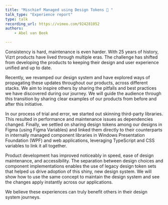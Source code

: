 ```yaml
---
title: "Mischief Managed using Design Tokens 🧙 "
talk_type: "Experience report"
type: talk
recording_url: https://vimeo.com/924281052
authors:
    - Abel van Beek

---
```

Consistency is hard, maintenance is even harder. With 25 years of history, Vizrt products have lived through multiple eras. The challenge has shifted from developing the products to keeping their design and user experience unified and up to date.

Recently, we revamped our design system and have explored ways of propagating these updates throughout our products, across different stacks. We aim to inspire others by sharing the pitfalls and best practices we have discovered during our journey. We will guide the audience through this transition by sharing clear examples of our products from before and after this initiative.

In our process of trial and error, we started out skinning third-party libraries. This resulted in performance and maintenance issues as dependencies changed. Finally, we settled on sharing design tokens among our designs in Figma (using Figma Variables) and linked them directly to their counterparts in internally managed component libraries in Windows Presentation Foundation (WPF) and web applications, leveraging TypeScript and CSS variables to link it all together.

Product development has improved noticeably in speed, ease of design maintenance, and accessibility. The separation between design choices and component implementations enables the use of legacy design token sets that helped us drive adoption of this shiny, new design system. We will show how to use the same concept to maintain the design system and see the changes apply instantly across our applications. 

We believe these experiences can truly benefit others in their design system journeys.
